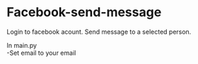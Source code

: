 # Facebook-send-message
Login to facebook acount. Send message to a selected person.

In main.py </br>
-Set email to your email
